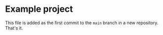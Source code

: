 # Example project

This file is added as the first commit to the `main` branch in a new repository. That's it.
